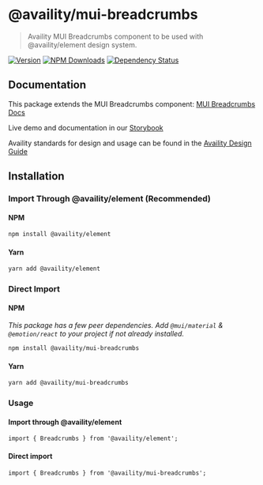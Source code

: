 # @availity/mui-breadcrumbs

> Availity MUI Breadcrumbs component to be used with @availity/element design system.

[![Version](https://img.shields.io/npm/v/@availity/mui-breadcrumbs.svg?style=for-the-badge)](https://www.npmjs.com/package/@availity/mui-breadcrumbs)
[![NPM Downloads](https://img.shields.io/npm/dt/@availity/mui-breadcrumbs.svg?style=for-the-badge)](https://www.npmjs.com/package/@availity/mui-breadcrumbs)
[![Dependency Status](https://img.shields.io/librariesio/release/npm/@availity/mui-breadcrumbs?style=for-the-badge)](https://github.com/Availity/element/blob/main/packages/mui-breadcrumbs/package.json)

## Documentation

This package extends the MUI Breadcrumbs component: [MUI Breadcrumbs Docs](https://mui.com/components/breadcrumbs/)

Live demo and documentation in our [Storybook](https://availity.github.io/element/?path=/docs/components-breadcrumbs-introduction--docs)

Availity standards for design and usage can be found in the [Availity Design Guide](https://design.availity.com/2e36e50c7)

## Installation

### Import Through @availity/element (Recommended)

#### NPM

```bash
npm install @availity/element
```

#### Yarn

```bash
yarn add @availity/element
```

### Direct Import

#### NPM

_This package has a few peer dependencies. Add `@mui/material` & `@emotion/react` to your project if not already installed._

```bash
npm install @availity/mui-breadcrumbs
```

#### Yarn

```bash
yarn add @availity/mui-breadcrumbs
```

### Usage

#### Import through @availity/element

```tsx
import { Breadcrumbs } from '@availity/element';
```

#### Direct import

```tsx
import { Breadcrumbs } from '@availity/mui-breadcrumbs';
```
